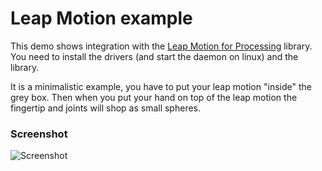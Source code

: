 # Leap Motion example

This demo shows integration with the [Leap Motion for Processing](https://github.com/nok/leap-motion-processing) library.
You need to install the drivers (and start the daemon on linux) and the
library.

It is a minimalistic example, you have to put your leap motion "inside" the grey box.
Then when you put your hand on top of the leap motion the fingertip and joints
will shop as small spheres.


### Screenshot

![Screenshot](https://github.com/potioc/Papart-examples/blob/master/papart-examples/apps/LeapMotionExample/screenshot.png "Screenshot Leap motion.")
